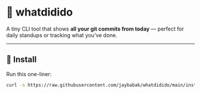 # 🧠 whatdidido

A tiny CLI tool that shows **all your git commits from today** — perfect for daily standups or tracking what you’ve done.

---

## 🚀 Install

Run this one-liner:

```bash
curl -s https://raw.githubusercontent.com/jaybabak/whatdidido/main/install.sh | bash
